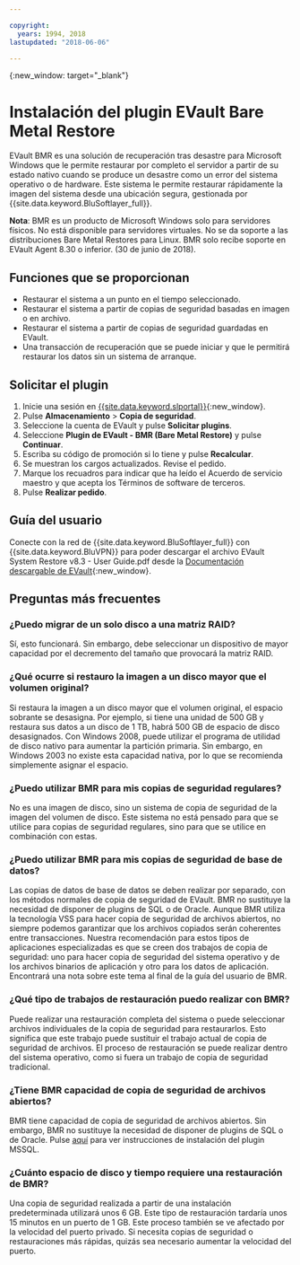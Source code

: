 ```yaml
---

copyright:
  years: 1994, 2018
lastupdated: "2018-06-06"

---
```

{:new_window: target="_blank"}

# Instalación del plugin EVault Bare Metal Restore

EVault BMR es una solución de recuperación tras desastre para Microsoft Windows que le permite restaurar por completo el servidor a partir de su estado nativo cuando se produce un desastre como un error del sistema operativo o de hardware. Este sistema le permite restaurar rápidamente la imagen del sistema desde una ubicación segura, gestionada por {{site.data.keyword.BluSoftlayer_full}}.

**Nota**: BMR es un producto de Microsoft Windows solo para servidores físicos. No está disponible para servidores virtuales. No se da soporte a las distribuciones Bare Metal Restores para Linux. BMR solo recibe soporte en EVault Agent 8.30 o inferior. (30 de junio de 2018).

## Funciones que se proporcionan

- Restaurar el sistema a un punto en el tiempo seleccionado.
- Restaurar el sistema a partir de copias de seguridad basadas en imagen o en archivo.
- Restaurar el sistema a partir de copias de seguridad guardadas en EVault.
- Una transacción de recuperación que se puede iniciar y que le permitirá restaurar los datos sin un sistema de arranque.

## Solicitar el plugin

1. Inicie una sesión en [{{site.data.keyword.slportal}}](https://control.softlayer.com/){:new_window}.
2. Pulse **Almacenamiento** > **Copia de seguridad**.
3. Seleccione la cuenta de EVault y pulse **Solicitar plugins**.
4. Seleccione **Plugin de EVault - BMR (Bare Metal Restore)** y pulse **Continuar**.
5. Escriba su código de promoción si lo tiene y pulse **Recalcular**.
6. Se muestran los cargos actualizados. Revise el pedido.
7. Marque los recuadros para indicar que ha leído el Acuerdo de servicio maestro y que acepta los Términos de software de terceros. 
8. Pulse **Realizar pedido**.

## Guía del usuario

Conecte con la red de {{site.data.keyword.BluSoftlayer_full}} con {{site.data.keyword.BluVPN}} para poder descargar el archivo EVault System Restore v8.3 - User Guide.pdf desde la [Documentación descargable de EVault](http://downloads.service.softlayer.com/evault/Documentation/){:new_window}.

## Preguntas más frecuentes

### ¿Puedo migrar de un solo disco a una matriz RAID?

Sí, esto funcionará. Sin embargo, debe seleccionar un dispositivo de mayor capacidad por el decremento del tamaño que provocará la matriz RAID.

### ¿Qué ocurre si restauro la imagen a un disco mayor que el volumen original?

Si restaura la imagen a un disco mayor que el volumen original, el espacio sobrante se desasigna. Por ejemplo, si tiene una unidad de 500 GB y restaura sus datos a un disco de 1 TB, habrá 500 GB de espacio de disco desasignados. Con Windows 2008, puede utilizar el programa de utilidad de disco nativo para aumentar la partición primaria. Sin embargo, en Windows 2003 no existe esta capacidad nativa, por lo que se recomienda simplemente asignar el espacio.

### ¿Puedo utilizar BMR para mis copias de seguridad regulares?

No es una imagen de disco, sino un sistema de copia de seguridad de la imagen del volumen de disco. Este sistema no está pensado para que se utilice para copias de seguridad regulares, sino para que se utilice en combinación con estas.  

### ¿Puedo utilizar BMR para mis copias de seguridad de base de datos?

Las copias de datos de base de datos se deben realizar por separado, con los métodos normales de copia de seguridad de EVault. BMR no sustituye la necesidad de disponer de plugins de SQL o de Oracle. Aunque BMR utiliza la tecnología VSS para hacer copia de seguridad de archivos abiertos, no siempre podemos garantizar que los archivos copiados serán coherentes entre transacciones. Nuestra recomendación para estos tipos de aplicaciones especializadas es que se creen dos trabajos de copia de seguridad: uno para hacer copia de seguridad del sistema operativo y de los archivos binarios de aplicación y otro para los datos de aplicación. Encontrará una nota sobre este tema al final de la guía del usuario de BMR.

### ¿Qué tipo de trabajos de restauración puedo realizar con BMR?

Puede realizar una restauración completa del sistema o puede seleccionar archivos individuales de la copia de seguridad para restaurarlos. Esto significa que este trabajo puede sustituir el trabajo actual de copia de seguridad de archivos. El proceso de restauración se puede realizar dentro del sistema operativo, como si fuera un trabajo de copia de seguridad tradicional.

### ¿Tiene BMR capacidad de copia de seguridad de archivos abiertos?

BMR tiene capacidad de copia de seguridad de archivos abiertos. Sin embargo, BMR no sustituye la necesidad de disponer de plugins de SQL o de Oracle. Pulse [aquí](evault-mssql-plugin-installation.html) para ver instrucciones de instalación del plugin MSSQL.

### ¿Cuánto espacio de disco y tiempo requiere una restauración de BMR?

Una copia de seguridad realizada a partir de una instalación predeterminada utilizará unos 6 GB. Este tipo de restauración tardaría unos 15 minutos en un puerto de 1 GB. Este proceso también se ve afectado por la velocidad del puerto privado. Si necesita copias de seguridad o restauraciones más rápidas, quizás sea necesario aumentar la velocidad del puerto.

